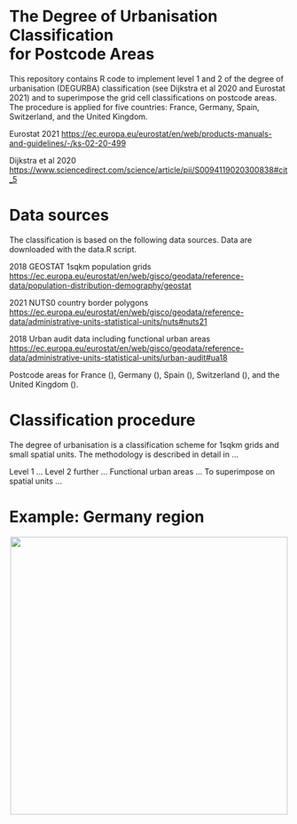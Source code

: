 # The Degree of Urbanisation Classification<br />for Postcode Areas

This repository contains R code to implement level 1 and 2 of the degree of urbanisation (DEGURBA) classification (see Dijkstra et al 2020 and Eurostat 2021) and to superimpose the grid cell classifications on postcode areas. The procedure is applied for five countries: France, Germany, Spain, Switzerland, and the United Kingdom.

Eurostat 2021
https://ec.europa.eu/eurostat/en/web/products-manuals-and-guidelines/-/ks-02-20-499

Dijkstra et al 2020
https://www.sciencedirect.com/science/article/pii/S0094119020300838#cit_5

# Data sources

The classification is based on the following data sources. Data are downloaded with the data.R script.

2018 GEOSTAT 1sqkm population grids
https://ec.europa.eu/eurostat/en/web/gisco/geodata/reference-data/population-distribution-demography/geostat

2021 NUTS0 country border polygons
https://ec.europa.eu/eurostat/en/web/gisco/geodata/reference-data/administrative-units-statistical-units/nuts#nuts21

2018 Urban audit data including functional urban areas
https://ec.europa.eu/eurostat/en/web/gisco/geodata/reference-data/administrative-units-statistical-units/urban-audit#ua18

Postcode areas for France (), Germany (), Spain (), Switzerland (), and the United Kingdom ().


# Classification procedure

The degree of urbanisation is a classification scheme for 1sqkm grids and small spatial units. The methodology is described in detail in ... 

Level 1 ... Level 2 further ... Functional urban areas ... To superimpose on spatial units ...



# Example: Germany region


<p align="center">
  <img width="500" src="maps/ger.pdf">
</p>